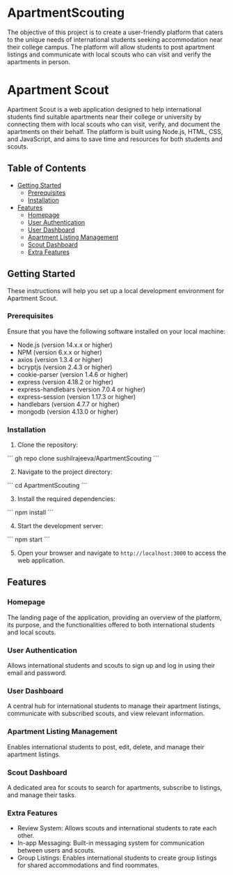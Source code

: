 # ApartmentScouting
The objective of this project is to create a user-friendly platform that caters to the unique needs of international students seeking accommodation near their college campus. The platform will allow students to post apartment listings and communicate with local scouts who can visit and verify the apartments in person.


# Apartment Scout

Apartment Scout is a web application designed to help international students find suitable apartments near their college or university by connecting them with local scouts who can visit, verify, and document the apartments on their behalf. The platform is built using Node.js, HTML, CSS, and JavaScript, and aims to save time and resources for both students and scouts.

## Table of Contents
- [Getting Started](#getting-started)
  - [Prerequisites](#prerequisites)
  - [Installation](#installation)
- [Features](#features)
  - [Homepage](#homepage)
  - [User Authentication](#user-authentication)
  - [User Dashboard](#user-dashboard)
  - [Apartment Listing Management](#apartment-listing-management)
  - [Scout Dashboard](#scout-dashboard)
  - [Extra Features](#extra-features)

## Getting Started

These instructions will help you set up a local development environment for Apartment Scout.

### Prerequisites

Ensure that you have the following software installed on your local machine:

- Node.js (version 14.x.x or higher)
- NPM (version 6.x.x or higher)
- axios (version 1.3.4 or higher)
- bcryptjs (version 2.4.3 or higher)
- cookie-parser (version 1.4.6 or higher)
- express (version 4.18.2 or higher)
- express-handlebars (version 7.0.4 or higher)
- express-session (version 1.17.3 or higher)
- handlebars (version 4.7.7 or higher)
- mongodb (version 4.13.0 or higher)

### Installation

1. Clone the repository:

\```
gh repo clone sushilrajeeva/ApartmentScouting
\```

2. Navigate to the project directory:

\```
cd ApartmentScouting
\```

3. Install the required dependencies:

\```
npm install
\```

4. Start the development server:

\```
npm start
\```

5. Open your browser and navigate to `http://localhost:3000` to access the web application.

## Features

### Homepage

The landing page of the application, providing an overview of the platform, its purpose, and the functionalities offered to both international students and local scouts.

### User Authentication

Allows international students and scouts to sign up and log in using their email and password.

### User Dashboard

A central hub for international students to manage their apartment listings, communicate with subscribed scouts, and view relevant information.

### Apartment Listing Management

Enables international students to post, edit, delete, and manage their apartment listings.

### Scout Dashboard

A dedicated area for scouts to search for apartments, subscribe to listings, and manage their tasks.

### Extra Features

- Review System: Allows scouts and international students to rate each other.
- In-app Messaging: Built-in messaging system for communication between users and scouts.
- Group Listings: Enables international students to create group listings for shared accommodations and find roommates.


